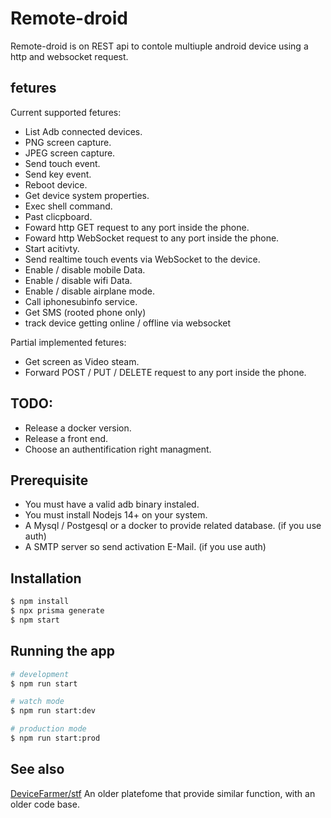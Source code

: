 # Remote-droid

Remote-droid is on REST api to contole multiuple android device using a http and websocket request.

## fetures

Current supported fetures:
- List Adb connected devices.
- PNG screen capture.
- JPEG screen capture.
- Send touch event.
- Send key event.
- Reboot device.
- Get device system properties.
- Exec shell command.
- Past clicpboard.
- Foward http GET request to any port inside the phone.
- Foward http WebSocket request to any port inside the phone.
- Start acitivty.
- Send realtime touch events via WebSocket to the device.
- Enable / disable mobile Data.
- Enable / disable wifi Data.
- Enable / disable airplane mode.
- Call iphonesubinfo service.
- Get SMS (rooted phone only)
- track device getting online / offline via websocket


Partial implemented fetures:
- Get screen as Video steam.
- Forward POST / PUT / DELETE request to any port inside the phone.

## TODO:

- Release a docker version.
- Release a front end.
- Choose an authentification right managment.

## Prerequisite

- You must have a valid adb binary instaled.
- You must install Nodejs 14+ on your system.
- A Mysql / Postgesql or a docker to provide related database. (if you use auth)
- A SMTP server so send activation E-Mail. (if you use auth)

## Installation

```bash
$ npm install
$ npx prisma generate
$ npm start
```

## Running the app

```bash
# development
$ npm run start

# watch mode
$ npm run start:dev

# production mode
$ npm run start:prod
```

## See also

[DeviceFarmer/stf](https://github.com/DeviceFarmer/stf) An older platefome that provide similar function, with an older code base.
